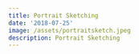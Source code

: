 ```yaml
---
title: Portrait Sketching
date: '2018-07-25'
image: /assets/portraitsketch.jpeg
description: Portrait Sketching
---
```


